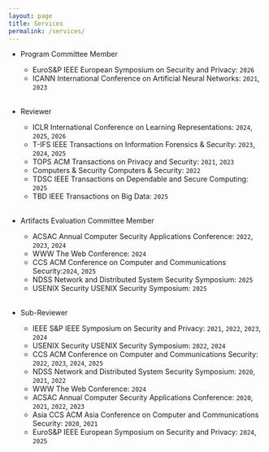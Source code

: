 ```yaml
---
layout: page
title: Services
permalink: /services/
---
```


* Program Committee Member
    * <span class="badge align-middle" style="min-width:75px;background-color:var(--global-theme-color)">EuroS&P</span> IEEE European Symposium on Security and Privacy: `2026` 
    * <span class="badge align-middle" style="min-width:75px;background-color:var(--global-theme-color)">ICANN</span> International Conference on Artificial Neural Networks: `2021`, `2023`
    <br/>  

* Reviewer     
    * <span class="badge align-middle" style="min-width:75px;background-color:var(--global-theme-color)">ICLR</span> International Conference on Learning Representations: `2024`, `2025`, `2026`  
	* <span class="badge align-middle" style="min-width:75px;background-color:var(--global-theme-color)">T-IFS</span> IEEE Transactions on Information Forensics & Security: `2023`, `2024`, `2025`        
    * <span class="badge align-middle" style="min-width:75px;background-color:var(--global-theme-color)">TOPS</span> ACM Transactions on Privacy and Security: `2021`, `2023`
    * <span class="badge align-middle" style="min-width:75px;background-color:var(--global-theme-color)">Computers & Security</span> Computers & Security: `2022`
	* <span class="badge align-middle" style="min-width:75px;background-color:var(--global-theme-color)">TDSC</span> IEEE Transactions on Dependable and Secure Computing: `2025`
    * <span class="badge align-middle" style="min-width:75px;background-color:var(--global-theme-color)">TBD</span> IEEE Transactions on Big Data: `2025`
    <br/> 
    
* Artifacts Evaluation Committee Member
    * <span class="badge align-middle" style="min-width:75px;background-color:var(--global-theme-color)">ACSAC </span> Annual Computer Security Applications Conference: `2022`, `2023`, `2024` 
    * <span class="badge align-middle" style="min-width:75px;background-color:var(--global-theme-color)">WWW</span> The Web Conference: `2024` 
    * <span class="badge align-middle" style="min-width:75px;background-color:var(--global-theme-color)">CCS</span> ACM Conference on Computer and Communications Security:`2024`, `2025`
    * <span class="badge align-middle" style="min-width:75px;background-color:var(--global-theme-color)">NDSS</span> Network and Distributed System Security Symposium: `2025`
    * <span class="badge align-middle" style="min-width:75px;background-color:var(--global-theme-color)">USENIX Security</span> USENIX Security Symposium: `2025`
	 <br/> 

* Sub-Reviewer
    * <span class="badge align-middle" style="min-width:75px;background-color:var(--global-theme-color)">IEEE S&P </span> IEEE Symposium on Security and Privacy: `2021`, `2022`, `2023`, `2024`
	* <span class="badge align-middle" style="min-width:75px;background-color:var(--global-theme-color)">USENIX Security</span> USENIX Security Symposium: `2022`, `2024` 
    * <span class="badge align-middle" style="min-width:75px;background-color:var(--global-theme-color)">CCS</span> ACM Conference on Computer and Communications Security: `2022`, `2023`, `2024`, `2025`
    * <span class="badge align-middle" style="min-width:75px;background-color:var(--global-theme-color)">NDSS</span> Network and Distributed System Security Symposium: `2020`, `2021`, `2022`
	* <span class="badge align-middle" style="min-width:75px;background-color:var(--global-theme-color)">WWW</span> The Web Conference: `2024` 
	* <span class="badge align-middle" style="min-width:75px;background-color:var(--global-theme-color)">ACSAC </span> Annual Computer Security Applications Conference: `2020`, `2021`, `2022`, `2023` 
	* <span class="badge align-middle" style="min-width:75px;background-color:var(--global-theme-color)">Asia CCS</span> ACM Asia Conference on Computer and Communications Security: `2020`, `2021` 
    * <span class="badge align-middle" style="min-width:75px;background-color:var(--global-theme-color)">EuroS&P</span> IEEE European Symposium on Security and Privacy: `2024`, `2025` 